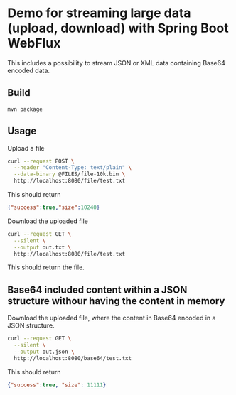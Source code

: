# Demo for streaming large data (upload, download) with Spring Boot WebFlux 

This includes a possibility to stream JSON or XML data containing Base64 encoded data.

## Build

```
mvn package
```

## Usage

Upload a file

```bash
curl --request POST \
  --header "Content-Type: text/plain" \
  --data-binary @FILES/file-10k.bin \
  http://localhost:8080/file/test.txt
```

This should return

```json
{"success":true,"size":10240}
```

Download the uploaded file

```bash
curl --request GET \
  --silent \
  --output out.txt \
  http://localhost:8080/file/test.txt
```

This should return the file.

## Base64 included content within a JSON structure withour having the content in memory

Download the uploaded file, where the content in Base64 encoded in a JSON structure.

```bash
curl --request GET \
  --silent \
  --output out.json \
  http://localhost:8080/base64/test.txt
```

This should return

```json
{"success":true, "size": 11111}
```
